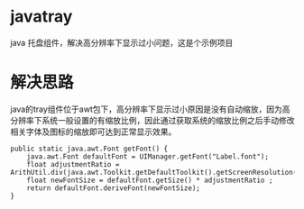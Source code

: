 # javatray
java 托盘组件，解决高分辨率下显示过小问题，这是个示例项目

# 解决思路
java的tray组件位于awt包下，高分辨率下显示过小原因是没有自动缩放，因为高分辨率下系统一般设置的有缩放比例，因此通过获取系统的缩放比例之后手动修改相关字体及图标的缩放即可达到正常显示效果。

```
public static java.awt.Font getFont() {
	java.awt.Font defaultFont = UIManager.getFont("Label.font");
	float adjustmentRatio = ArithUtil.div(java.awt.Toolkit.getDefaultToolkit().getScreenResolution(),96).floatValue();
	float newFontSize = defaultFont.getSize() * adjustmentRatio ; 
	return defaultFont.deriveFont(newFontSize);
}

```
